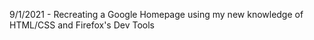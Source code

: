 9/1/2021 - Recreating a Google Homepage using my new knowledge of HTML/CSS and Firefox's Dev Tools


